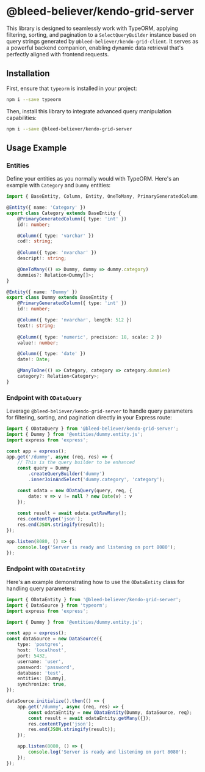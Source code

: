 # @bleed-believer/kendo-grid-server
This library is designed to seamlessly work with TypeORM, applying filtering, sorting, and pagination to a `SelectQueryBuilder` instance based on query strings generated by `@bleed-believer/kendo-grid-client`. It serves as a powerful backend companion, enabling dynamic data retrieval that's perfectly aligned with frontend requests.

## Installation
First, ensure that `typeorm` is installed in your project:
```bash
npm i --save typeorm
```

Then, install this library to integrate advanced query manipulation capabilities:
```bash
npm i --save @bleed-believer/kendo-grid-server
```

## Usage Example
### Entities
Define your entities as you normally would with TypeORM. Here's an example with `Category` and `Dummy` entities:
```ts
import { BaseEntity, Column, Entity, OneToMany, PrimaryGeneratedColumn, ManyToOne, Relation } from 'typeorm';

@Entity({ name: 'Category' })
export class Category extends BaseEntity {
    @PrimaryGeneratedColumn({ type: 'int' })
    id!: number;

    @Column({ type: 'varchar' })
    cod!: string;
    
    @Column({ type: 'nvarchar' })
    descript!: string;

    @OneToMany(() => Dummy, dummy => dummy.category)
    dummies?: Relation<Dummy[]>;
}

@Entity({ name: 'Dummy' })
export class Dummy extends BaseEntity {
    @PrimaryGeneratedColumn({ type: 'int' })
    id!: number;

    @Column({ type: 'nvarchar', length: 512 })
    text!: string;
    
    @Column({ type: 'numeric', precision: 18, scale: 2 })
    value!: number;

    @Column({ type: 'date' })
    date!: Date;

    @ManyToOne(() => Category, category => category.dummies)
    category?: Relation<Category>;
}
```

### Endpoint with `ODataQuery`
Leverage `@bleed-believer/kendo-grid-server` to handle query parameters for filtering, sorting, and pagination directly in your Express route:
```ts
import { ODataQuery } from '@bleed-believer/kendo-grid-server';
import { Dummy } from '@entities/dummy.entity.js';
import express from 'express';

const app = express();
app.get('/dummy', async (req, res) => {
    // This is the query builder to be enhanced
    const query = Dummy
        .createQueryBuilder('dummy')
        .innerJoinAndSelect('dummy.category', 'category');

    const odata = new ODataQuery(query, req, {
        date: v => v != null ? new Date(v) : v
    });
    
    const result = await odata.getRawMany();
    res.contentType('json');
    res.end(JSON.stringify(result));
});

app.listen(8080, () => {
    console.log('Server is ready and listening on port 8080');
});
```

### Endpoint with `ODataEntity`
Here's an example demonstrating how to use the `ODataEntity` class for handling query parameters:
```ts
import { ODataEntity } from '@bleed-believer/kendo-grid-server';
import { DataSource } from 'typeorm';
import express from 'express';

import { Dummy } from '@entities/dummy.entity.js';

const app = express();
const dataSource = new DataSource({
    type: 'postgres',
    host: 'localhost',
    port: 5432,
    username: 'user',
    password: 'password',
    database: 'test',
    entities: [Dummy],
    synchronize: true,
});

dataSource.initialize().then(() => {
    app.get('/dummy', async (req, res) => {
        const odataEntity = new ODataEntity(Dummy, dataSource, req);
        const result = await odataEntity.getMany({});
        res.contentType('json');
        res.end(JSON.stringify(result));
    });

    app.listen(8080, () => {
        console.log('Server is ready and listening on port 8080');
    });
});
```
